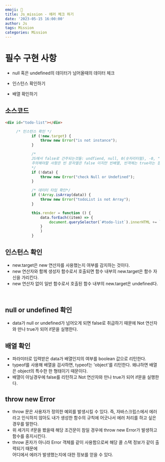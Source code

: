 ```yaml
---
emoji: 📝
title: Js_mission - 에러 체크 하기 
date: '2023-05-15 16:00:00'
author: Js 
tags: Mission
categories: Mission  
---
```


# 필수 구현 사항 
+ null 혹은 undefined의 데이터가 넘어올때의 데이터 체크    

+ 인스턴스 확인하기   

+ 배열 확인하기 


## 소스코드 

```html 
<div id="todo-list"></div> 
``` 

```js 
     /* 인스턴스 확인 */
            if (!new.target) {
                throw new Error("is not instance");
            }

            /* 
            JS에서 false로 간주되는것들: undfiend, null, 0(숫자리터럴), -0, ""(빈문자열), false 이다 
            주의해야할 사항은 빈 문자열은 false 이지만 빈배열, 빈객체는 true라는 점이다. 
            */
            if (!data) {
                throw new Error("check Null or Undefined");
            }

            /* 데이터 타입 확인*/
            if (!Array.isArray(data)) {
                throw new Error("todoList is not Array");
            }

            this.render = function () {
                data.forEach((item) => {
                    document.querySelector(`#todo-list`).innerHTML += `<div>오늘의 할 일은 ${item.text} 입니다!!</div>`;
                }
                )
            }
``` 

## 인스턴스 확인  
+ new.target은 new 연산자를 사용했는지 여부를 감지하는 것이다. 
+ new 연산자와 함께 생성자 함수로서 호출되면 함수 내부의 new.target은 함수 자신을 가리킨다. 
+ new 연산자 없이 일반 함수로서 호출된 함수 내부의 new.target은 undefined다.

<br>

## null or undefined 확인  
+ data가 null or undefined가 넘어오게 되면 false로 취급하기 때문에 Not 연산자와 만나 true가 되어 if문을 실행한다.      

## 배열 확인
+ 파라미터로 입력받은 data가 배열인지의 여부를 boolean 값으로 리턴한다. 
+ typeof를 사용해 배열을 검사하면, typeof는 'object'를 리턴한다. 왜냐하면 배열은 object의 특수한 한 형태이기 때문이다. 
+ 배열이 아닐경우에 false를 리턴하고 Not 연산자와 만나 true가 되어 if문을 실행한다.  

## throw new Error 
+ throw 문은 사용자가 정의한 예외를 발생시킬 수 있다. 즉, 자바스크립스에서 에러라고 인식하지 않아도 내가 생성한 함수의 규칙에 
  어긋나서 에러 처리를 하고 싶은 경우를 말한다. 
+ 위 세가지 if문을 봤을때 해당 조건문이 참일 경우에 throw new Error가 발생하고 함수를 중지시킨다. 
+ throw 혼자가 아니라 Error 객체를 같이 사용함으로써 해당 콜 스택 정보가 같이 출력되기 때문에    
  어디에서 에러가 발생했는지에 대한 정보를 얻을 수 있다. 

```toc
``` 